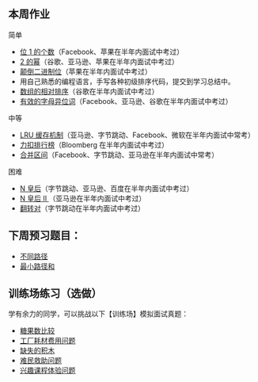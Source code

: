 ## 本周作业

简单

- [位 1 的个数](https://leetcode-cn.com/problems/number-of-1-bits/)（Facebook、苹果在半年内面试中考过）
- [ 2 的幂](https://leetcode-cn.com/problems/power-of-two/)（谷歌、亚马逊、苹果在半年内面试中考过）
- [颠倒二进制位](https://leetcode-cn.com/problems/reverse-bits/)（苹果在半年内面试中考过）
- 用自己熟悉的编程语言，手写各种初级排序代码，提交到学习总结中。
- [数组的相对排序](https://leetcode-cn.com/problems/relative-sort-array/)（谷歌在半年内面试中考过）
- [有效的字母异位词](https://leetcode-cn.com/problems/valid-anagram/)（Facebook、亚马逊、谷歌在半年内面试中考过）

中等

- [ LRU 缓存机制](https://leetcode-cn.com/problems/lru-cache/#/)（亚马逊、字节跳动、Facebook、微软在半年内面试中常考）
- [力扣排行榜](https://leetcode-cn.com/problems/design-a-leaderboard/)（Bloomberg 在半年内面试中考过）
- [合并区间](https://leetcode-cn.com/problems/merge-intervals/)（Facebook、字节跳动、亚马逊在半年内面试中常考）

困难

- [ N 皇后](https://leetcode-cn.com/problems/n-queens/description/)（字节跳动、亚马逊、百度在半年内面试中考过）
- [ N 皇后 II ](https://leetcode-cn.com/problems/n-queens-ii/description/)（亚马逊在半年内面试中考过）
- [翻转对](https://leetcode-cn.com/problems/reverse-pairs/)（字节跳动在半年内面试中考过）

## 下周预习题目：

- [不同路径](http://leetcode-cn.com/problems/unique-paths/)
- [最小路径和](http://leetcode-cn.com/problems/minimum-path-sum/)

## 训练场练习（选做）

学有余力的同学，可以挑战以下【训练场】模拟面试真题：

- [糖果数比较](https://u.geekbang.org/playground/exam/823?lesson=39&article=320041&question=7679&title=欢迎来到极客大学)
- [工厂耗材费用问题](https://u.geekbang.org/playground/exam/823?lesson=39&article=320041&question=7684&title=欢迎来到极客大学)
- [缺失的积木](https://u.geekbang.org/playground/exam/823?lesson=39&article=320041&question=7698&title=欢迎来到极客大学)
- [难民救助问题](https://u.geekbang.org/playground/exam/823?lesson=39&article=320041&question=7699&title=欢迎来到极客大学)
- [兴趣课程体验问题](https://u.geekbang.org/playground/exam/823?lesson=39&article=320041&question=7700&title=欢迎来到极客大学)